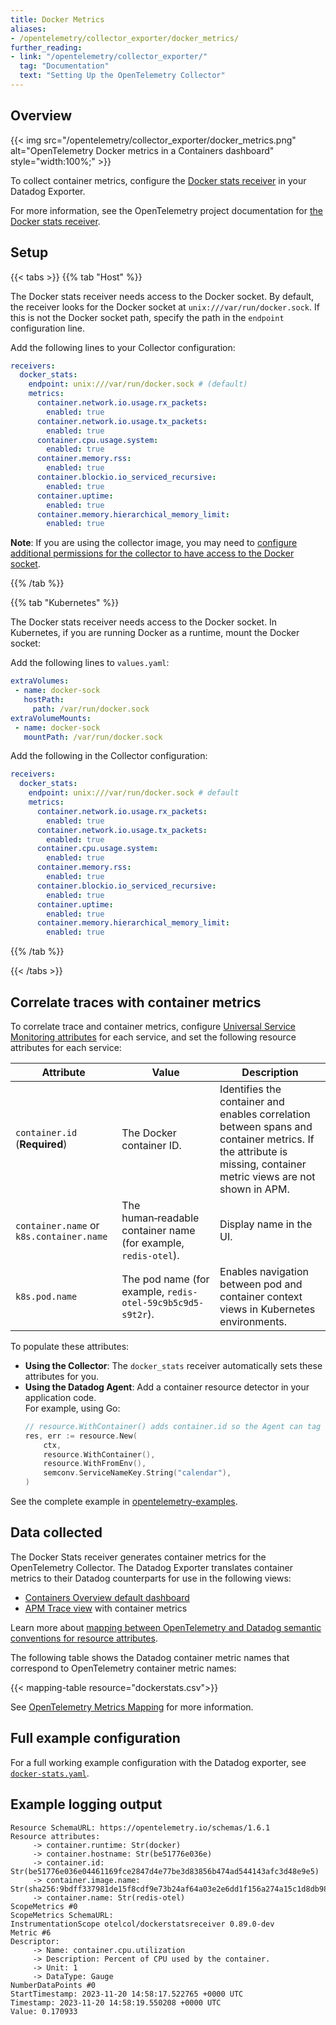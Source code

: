 ```yaml
---
title: Docker Metrics
aliases:
- /opentelemetry/collector_exporter/docker_metrics/
further_reading:
- link: "/opentelemetry/collector_exporter/"
  tag: "Documentation"
  text: "Setting Up the OpenTelemetry Collector"
---
```


## Overview

{{< img src="/opentelemetry/collector_exporter/docker_metrics.png" alt="OpenTelemetry Docker metrics in a Containers dashboard" style="width:100%;" >}}

To collect container metrics, configure the [Docker stats receiver][1] in your Datadog Exporter.

For more information, see the OpenTelemetry project documentation for [the Docker stats receiver][1].


## Setup

{{< tabs >}}
{{% tab "Host" %}}

The Docker stats receiver needs access to the Docker socket. By default, the receiver looks for the Docker socket at `unix:///var/run/docker.sock`. If this is not the Docker socket path, specify the path in the `endpoint` configuration line.

Add the following lines to your Collector configuration:

```yaml
receivers:
  docker_stats:
    endpoint: unix:///var/run/docker.sock # (default)
    metrics:
      container.network.io.usage.rx_packets:
        enabled: true
      container.network.io.usage.tx_packets:
        enabled: true
      container.cpu.usage.system:
        enabled: true
      container.memory.rss:
        enabled: true
      container.blockio.io_serviced_recursive:
        enabled: true
      container.uptime:
        enabled: true
      container.memory.hierarchical_memory_limit:
        enabled: true
```
**Note**: If you are using the collector image, you may need to [configure additional permissions for the collector to have access to the Docker socket][1]. 

[1]: https://github.com/open-telemetry/opentelemetry-collector-contrib/issues/11791

{{% /tab %}}

{{% tab "Kubernetes" %}}

The Docker stats receiver needs access to the Docker socket. In Kubernetes, if you are running Docker as a runtime, mount the Docker socket:

Add the following lines to `values.yaml`:
```yaml
extraVolumes:
 - name: docker-sock
   hostPath:
     path: /var/run/docker.sock
extraVolumeMounts:
 - name: docker-sock
   mountPath: /var/run/docker.sock
```

Add the following in the Collector configuration:

```yaml
receivers:
  docker_stats:
    endpoint: unix:///var/run/docker.sock # default
    metrics:
      container.network.io.usage.rx_packets:
        enabled: true
      container.network.io.usage.tx_packets:
        enabled: true
      container.cpu.usage.system:
        enabled: true
      container.memory.rss:
        enabled: true
      container.blockio.io_serviced_recursive:
        enabled: true
      container.uptime:
        enabled: true
      container.memory.hierarchical_memory_limit:
        enabled: true
```

{{% /tab %}}

{{< /tabs >}}

## Correlate traces with container metrics

To correlate trace and container metrics, configure [Universal Service Monitoring attributes][4] for each service, and set the following resource attributes for each service: 

| Attribute                                | Value                                                          | Description                                                                                                                                                     |
|------------------------------------------|----------------------------------------------------------------|-----------------------------------------------------------------------------------------------------------------------------------------------------------------|
| `container.id` (**Required**)            | The Docker container ID.                                       | Identifies the container and enables correlation between spans and container metrics. If the attribute is missing, container metric views are not shown in APM. |
| `container.name` or `k8s.container.name` | The human‑readable container name (for example, `redis-otel`). | Display name in the UI.                                                                                                                                         |
| `k8s.pod.name`                           | The pod name (for example, `redis-otel-59c9b5c9d5-s9t2r`).     | Enables navigation between pod and container context views in Kubernetes environments.                                                                          |

To populate these attributes:
- **Using the Collector**: The `docker_stats` receiver automatically sets these attributes for you.
- **Using the Datadog Agent**: Add a container resource detector in your application code.  
   For example, using Go:
   ```go
   // resource.WithContainer() adds container.id so the Agent can tag the spans
   res, err := resource.New(
       ctx,
       resource.WithContainer(),                    
       resource.WithFromEnv(),
       semconv.ServiceNameKey.String("calendar"),   
   )
   ```

See the complete example in [opentelemetry-examples][8].

## Data collected

The Docker Stats receiver generates container metrics for the OpenTelemetry Collector. The Datadog Exporter translates container metrics to their Datadog counterparts for use in the following views:

- [Containers Overview default dashboard][6]
- [APM Trace view][7] with container metrics

Learn more about [mapping between OpenTelemetry and Datadog semantic conventions for resource attributes][5].

The following table shows the Datadog container metric names that correspond to OpenTelemetry container metric names:

{{< mapping-table resource="dockerstats.csv">}}

See [OpenTelemetry Metrics Mapping][2] for more information.

## Full example configuration

For a full working example configuration with the Datadog exporter, see [`docker-stats.yaml`][3].

## Example logging output

```
Resource SchemaURL: https://opentelemetry.io/schemas/1.6.1
Resource attributes:
     -> container.runtime: Str(docker)
     -> container.hostname: Str(be51776e036e)
     -> container.id: Str(be51776e036e04461169fce2847d4e77be3d83856b474ad544143afc3d48e9e5)
     -> container.image.name: Str(sha256:9bdff337981de15f8cdf9e73b24af64a03e2e6dd1f156a274a15c1d8db98ab79)
     -> container.name: Str(redis-otel)
ScopeMetrics #0
ScopeMetrics SchemaURL: 
InstrumentationScope otelcol/dockerstatsreceiver 0.89.0-dev
Metric #6
Descriptor:
     -> Name: container.cpu.utilization
     -> Description: Percent of CPU used by the container.
     -> Unit: 1
     -> DataType: Gauge
NumberDataPoints #0
StartTimestamp: 2023-11-20 14:58:17.522765 +0000 UTC
Timestamp: 2023-11-20 14:58:19.550208 +0000 UTC
Value: 0.170933
```


[1]: https://github.com/open-telemetry/opentelemetry-collector-contrib/tree/main/receiver/dockerstatsreceiver
[2]: /opentelemetry/guide/metrics_mapping/
[3]: https://github.com/open-telemetry/opentelemetry-collector-contrib/blob/main/exporter/datadogexporter/examples/docker-stats.yaml
[4]: /universal_service_monitoring/setup/
[5]: /opentelemetry/guide/semantic_mapping/
[6]: /opentelemetry/otel_collector_datadog_exporter/?tab=onahost#containers-overview-dashboard
[7]: /tracing/trace_explorer/trace_view/
[8]: https://github.com/DataDog/opentelemetry-examples/blob/main/apps/rest-services/golang/calendar/main.go